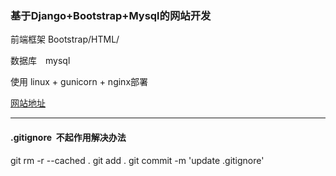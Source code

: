 ### 基于Django+Bootstrap+Mysql的网站开发

前端框架 Bootstrap/HTML/

数据库　mysql

使用 linux + gunicorn + nginx部署 

[网站地址](http://23.105.200.109/home/) 

* * * 

#### .gitignore  不起作用解决办法
git rm -r --cached .
git add .
git commit -m 'update .gitignore'
